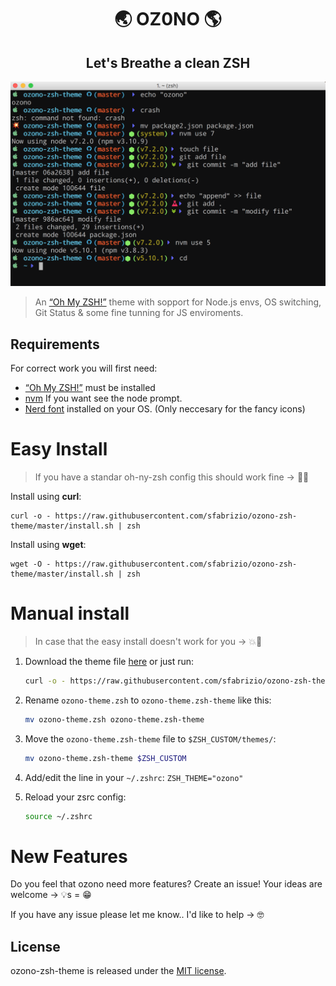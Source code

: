 
<h1 align="center"> 🌏 OZ0NO 🌎 </h1>
<h2 align="center">Let's Breathe a clean ZSH</h2>

<p align="center">
  <img src="./preview.png" width="600"/>
</p>

> An [“Oh My ZSH!”](http://ohmyz.sh/) theme with sopport for Node.js envs, OS switching, Git Status & some fine tunning for JS enviroments.


## Requirements

For correct work you will first need:

- [“Oh My ZSH!”](http://ohmyz.sh/) must be installed
- [nvm](https://github.com/creationix/nvm) If you want see the node prompt.
- [Nerd font](https://github.com/ryanoasis/nerd-fonts) installed on your OS. (Only neccesary for the fancy icons)

# Easy Install

> If you have a standar oh-ny-zsh config this should work fine -> 💫✨

Install using **curl**:

```
curl -o - https://raw.githubusercontent.com/sfabrizio/ozono-zsh-theme/master/install.sh | zsh
```

Install using **wget**:

```
wget -O - https://raw.githubusercontent.com/sfabrizio/ozono-zsh-theme/master/install.sh | zsh
```


# Manual install

> In case that the easy install doesn't work for you -> 💥🙈

1. Download the theme file [here](https://raw.githubusercontent.com/sfabrizio/ozono-zsh-theme/master/ozono-theme.zsh) or just run:

    ```bash
    curl -o - https://raw.githubusercontent.com/sfabrizio/ozono-zsh-theme/master/ozono-theme.zsh
    ```

2. Rename `ozono-theme.zsh` to `ozono-theme.zsh-theme` like this:
    ```bash
    mv ozono-theme.zsh ozono-theme.zsh-theme
    ```

3. Move the `ozono-theme.zsh-theme` file to `$ZSH_CUSTOM/themes/`:

    ```bash
    mv ozono-theme.zsh-theme $ZSH_CUSTOM
    ```

4. Add/edit the line in your `~/.zshrc`: `ZSH_THEME="ozono"`

5. Reload your zsrc config:

    ```bash
    source ~/.zshrc
    ```

# New Features 

Do you feel that ozono need more features? Create an issue! Your ideas are welcome -> 💡s = 😁

If you have any issue please let me know.. I'd like to help -> 🤓


## License

ozono-zsh-theme is released under the [MIT license](LICENSE.md).
